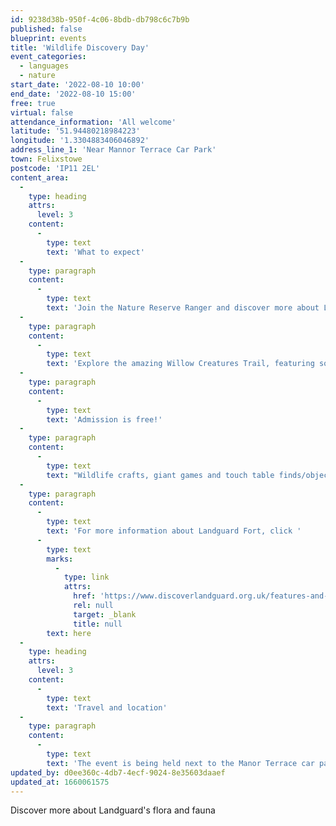 ```yaml
---
id: 9238d38b-950f-4c06-8bdb-db798c6c7b9b
published: false
blueprint: events
title: 'Wildlife Discovery Day'
event_categories:
  - languages
  - nature
start_date: '2022-08-10 10:00'
end_date: '2022-08-10 15:00'
free: true
virtual: false
attendance_information: 'All welcome'
latitude: '51.94480218984223'
longitude: '1.3304883406046892'
address_line_1: 'Near Mannor Terrace Car Park'
town: Felixstowe
postcode: 'IP11 2EL'
content_area:
  -
    type: heading
    attrs:
      level: 3
    content:
      -
        type: text
        text: 'What to expect'
  -
    type: paragraph
    content:
      -
        type: text
        text: 'Join the Nature Reserve Ranger and discover more about Landguard’s flora and fauna.'
  -
    type: paragraph
    content:
      -
        type: text
        text: 'Explore the amazing Willow Creatures Trail, featuring some of the bugs and beasties which can be spotted at the reserve.'
  -
    type: paragraph
    content:
      -
        type: text
        text: 'Admission is free!'
  -
    type: paragraph
    content:
      -
        type: text
        text: "Wildlife crafts, giant games and touch table finds/objects. You can also build a bug box for your\_\_garden at home for a small charge to cover materials ( £5 per person, cash only)."
  -
    type: paragraph
    content:
      -
        type: text
        text: 'For more information about Landguard Fort, click '
      -
        type: text
        marks:
          -
            type: link
            attrs:
              href: 'https://www.discoverlandguard.org.uk/features-and-stories/summer-fun-at-landguard/'
              rel: null
              target: _blank
              title: null
        text: here
  -
    type: heading
    attrs:
      level: 3
    content:
      -
        type: text
        text: 'Travel and location'
  -
    type: paragraph
    content:
      -
        type: text
        text: 'The event is being held next to the Manor Terrace car park, IP11 2EL'
updated_by: d0ee360c-4db7-4ecf-9024-8e35603daaef
updated_at: 1660061575
---
```

Discover more about Landguard's flora and fauna